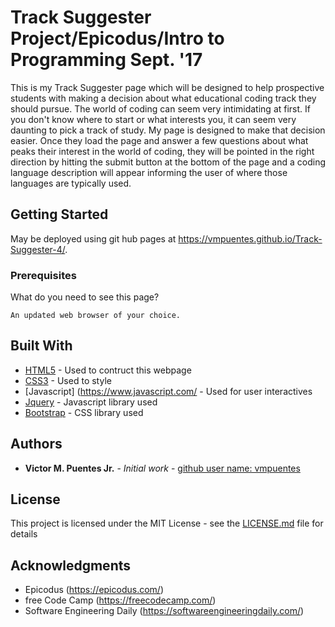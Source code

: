 # Track Suggester Project/Epicodus/Intro to Programming Sept. '17

This is my Track Suggester page which will be designed to help prospective students with making a decision about what educational coding track they should pursue. The world of coding can seem very intimidating at first. If you don't know where to start or what interests you, it can seem very daunting to pick a track of study. My page is designed to make that decision easier. Once they load the page and answer a few questions about what peaks their interest in the world of coding, they will be pointed in the right direction by hitting the submit button at the bottom of the page and a coding language description will appear informing the user of where those languages are typically used.

## Getting Started

May be deployed using git hub pages at  https://vmpuentes.github.io/Track-Suggester-4/.

### Prerequisites

What do you need to see this page?

```
An updated web browser of your choice.
```

## Built With

* [HTML5](https://developer.mozilla.org/en-US/docs/Web/Guide/HTML/HTML5) - Used to contruct this webpage
* [CSS3](http://html.com/css/) - Used to style 
* [Javascript] (https://www.javascript.com/ - Used for user interactives
* [Jquery](https://jquery.com/) - Javascript library used
* [Bootstrap](http://getbootstrap.com/) - CSS library used

## Authors

* **Victor M. Puentes Jr.** - *Initial work* - [github user name: vmpuentes](https://github.com/vmpuentes)

## License

This project is licensed under the MIT License - see the [LICENSE.md](LICENSE.md) file for details

## Acknowledgments

* Epicodus (https://epicodus.com/)
* free Code Camp (https://freecodecamp.com/)
* Software Engineering Daily (https://softwareengineeringdaily.com/)
